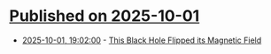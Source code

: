 # [Published on 2025-10-01](index.md)

* [2025-10-01, 19:02:00](https://soylentnews.org/article.pl?sid=25/09/30/0346236&from=rss) - [This Black Hole Flipped its Magnetic Field](https://soylentnews.org/article.pl?sid=25/09/30/0346236&from=rss)
